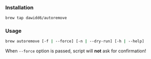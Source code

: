 ### Installation

```sh
brew tap dawidd6/autoremove
```

### Usage

```sh
brew autoremove [-f | --force] [-n | --dry-run] [-h | --help]
```

When `--force` option is passed, script will **not** ask for confirmation!

